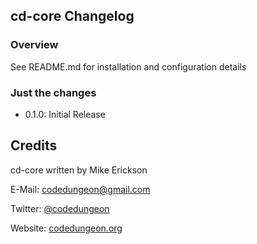 ## cd-core Changelog

### Overview
See README.md for installation and configuration details

### Just the changes

- 0.1.0: Initial Release

## Credits

cd-core written by Mike Erickson

E-Mail: [codedungeon@gmail.com](mailto:codedungeon@gmail.com)

Twitter: [@codedungeon](http://twitter.com/codedungeon)

Website: [codedungeon.org](http://codedungeon.org)
